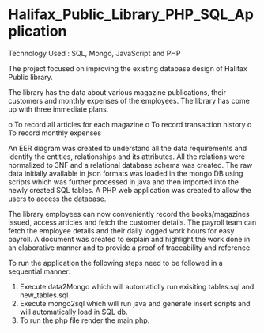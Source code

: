 # Halifax_Public_Library_PHP_SQL_Application

Technology Used : SQL, Mongo, JavaScript and PHP

The project focused on improving the existing database design of Halifax Public library.

The library has the data about various magazine publications, their customers and monthly expenses of the employees. 
The library has come up with three immediate plans.

o To record all articles for each magazine
o To record transaction history
o To record monthly expenses

An EER diagram was created to understand all the data requirements and identify the entities, relationships and its attributes. 
All the relations were normalized to 3NF and a relational database schema was created. 
The raw data initially available in json formats was loaded in the mongo DB using scripts which was further processed in java and then imported into the newly created SQL tables.
A PHP web application was created to allow the users to access the database.

The library employees can now conveniently record the books/magazines issued, access articles and fetch the customer details. 
The payroll team can fetch the employee details and their daily logged work hours for easy payroll.
A document was created to explain and highlight the work done in an elaborative manner and to provide a proof of traceability and reference.

To run the application the following steps need to be followed in a sequential manner:

1. Execute data2Mongo which will automaticlly run exisiting tables.sql and new_tables.sql
2. Execute mongo2sql which will run java and generate insert scripts and will automatically load in SQL db.
3. To run the php file render the main.php.
	

